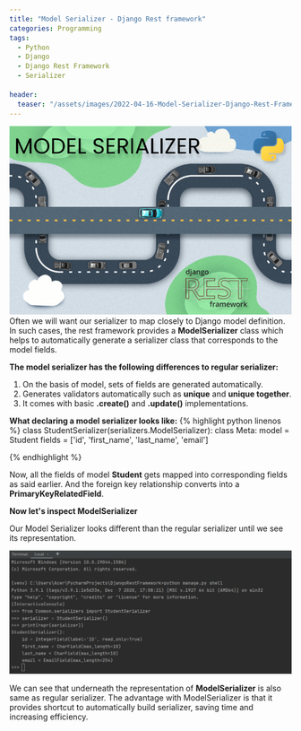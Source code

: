 ```yaml
---
title: "Model Serializer - Django Rest framework"
categories: Programming
tags:
  - Python
  - Django
  - Django Rest Framework
  - Serializer

header:
  teaser: "/assets/images/2022-04-16-Model-Serializer-Django-Rest-Framework/model-serializer.png"
---
```


![Cover Page](/assets/images/2022-04-16-Model-Serializer-Django-Rest-Framework/model-serializer.png)
Often we will want our serializer to map closely to Django model definition. In such cases, the rest framework provides a **ModelSerializer** class which helps to automatically generate a serializer class that corresponds to the model fields.

**The model serializer has the following differences to regular serializer:**

1. On the basis of model, sets of fields are generated automatically.
2. Generates validators automatically such as **unique** and **unique together**.
3. It comes with basic **.create()** and **.update()** implementations.

**What declaring a model serializer looks like:**
{% highlight python linenos %}
class StudentSerializer(serializers.ModelSerializer):
class Meta:
model = Student
fields = ['id', 'first_name', 'last_name', 'email']

{% endhighlight %}

Now, all the fields of model **Student** gets mapped into corresponding fields as said earlier. And the foreign key relationship converts into a **PrimaryKeyRelatedField**.

**Now let's inspect ModelSerializer**

Our Model Serializer looks different than the regular serializer until we see its representation.

![model serializer representation](/assets/images/2022-04-16-Model-Serializer-Django-Rest-Framework/serializer-representation.png)

We can see that underneath the representation of **ModelSerializer** is also same as regular serializer. The advantage with ModelSerializer is that it provides shortcut to automatically build serializer, saving time and increasing efficiency.
